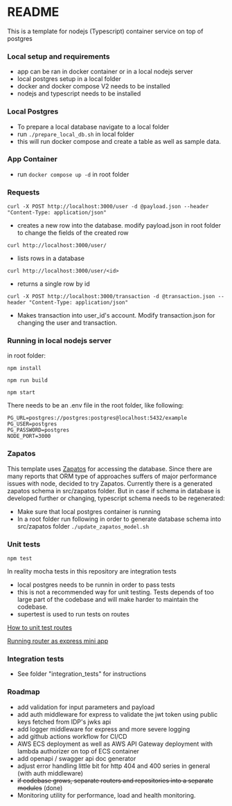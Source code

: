 # README #

This is a template for nodejs (Typescript) container service on top of postgres

### Local setup and requirements ###

* app can be ran in docker container or in a local nodejs server
* local postgres setup in a local folder
* docker and docker compose V2 needs to be installed
* nodejs and typescript needs to be installed

### Local Postgres ###

* To prepare a local database navigate to a local folder
* run ```./prepare_local_db.sh``` in local folder
* this will run docker compose and create a table as well as sample data.

### App Container ###

* run ```docker compose up -d``` in root folder

### Requests ###

```curl -X POST http://localhost:3000/user -d @payload.json --header "Content-Type: application/json"```
* creates a new row into the database. modify payload.json in root folder to change the fields of the created row

```curl http://localhost:3000/user/```
* lists rows in a database


```curl http://localhost:3000/user/<id>```
* returns a single row by id

```curl -X POST http://localhost:3000/transaction -d @transaction.json --header "Content-Type: application/json"```
* Makes transaction into user_id's account. Modify transaction.json for changing the user and transaction.


### Running in local nodejs server ###

in root folder:

```npm install```

```npm run build```

```npm start```

There needs to be an .env file in the root folder, like following:

```
PG_URL=postgres://postgres:postgres@localhost:5432/example
PG_USER=postgres
PG_PASSWORD=postgres
NODE_PORT=3000
```

### Zapatos ###

This template uses [Zapatos](https://jawj.github.io/zapatos/ ) for accessing the database. Since there are many reports that ORM type of approaches suffers of major performance issues with node, decided to try Zapatos. Currently there is a generated zapatos schema in src/zapatos folder. But in case if schema in database is developed further or changing, typescript schema needs to be regenerated:

* Make sure that local postgres container is running
* In a root folder run following in order to generate database schema into src/zapatos folder
```./update_zapatos_model.sh```

### Unit tests ###

```npm test```

In reality mocha tests in this repository are integration tests

* local postgres needs to be runnin in order to pass tests
* this is not a recommended way for unit testing. Tests depends of too large part of the codebase and will make harder to maintain the codebase.
* supertest is used to run tests on routes

[How to unit test routes]( https://stackoverflow.com/questions/9517880/how-does-one-unit-test-routes-with-express )

[Running router as express mini app]( https://github.com/ladjs/supertest/issues/142 )



### Integration tests ###

* See folder "integration_tests" for instructions

### Roadmap ###

* add validation for input parameters and payload
* add auth middleware for express to validate the jwt token using public keys fetched from IDP's jwks api
* add logger middleware for express and more severe logging
* add github actions workflow for CI/CD
* AWS ECS deployment as well as AWS API Gateway deployment with lambda authorizer on top of ECS container
* add openapi / swagger api doc generator
* adjust error handling little bit for http 404 and 400 series in general (with auth middleware)
* ~~if codebase grows, separate routers and repositories into a separate modules~~ (done)
* Monitoring utility for performance, load and health monitoring.
